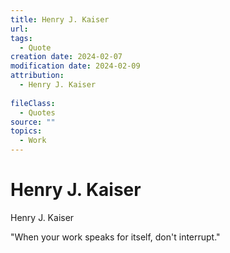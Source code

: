 ```yaml
---
title: Henry J. Kaiser
url: 
tags:
  - Quote
creation date: 2024-02-07
modification date: 2024-02-09
attribution:
  - Henry J. Kaiser
 
fileClass:
  - Quotes
source: ""
topics:
  - Work
---
```


# Henry J. Kaiser

Henry J. Kaiser

"When your work speaks for itself, don't interrupt."
